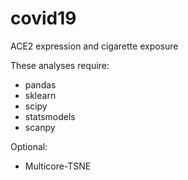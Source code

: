 # covid19
ACE2 expression and cigarette exposure

These analyses require: 
- pandas
- sklearn
- scipy
- statsmodels
- scanpy

Optional:
- Multicore-TSNE
